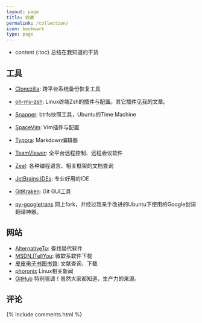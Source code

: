 ```yaml
---
layout: page
title: 收藏
permalink: /collection/
icon: bookmark
type: page
---
```


* content
{:toc}
总结在我知道的干货

## 工具

- [Clonezilla](http://www.clonezilla.org/): 跨平台系统备份恢复工具

- [oh-my-zsh](https://github.com/robbyrussell/oh-my-zsh): Linux终端Zsh的插件与配置。其它插件见我的文章。

- [Snapper](http://snapper.io/): btrfs快照工具，Ubuntu的Time Machine

- [SpaceVim](https://spacevim.org/): Vim插件与配置

- [Typora](https://typora.io/): Markdown编辑器


- [TeamViewer](https://www.teamviewer.com/zhcn/): 全平台远程控制、远程会议软件
- [Zeal](https://zealdocs.org/): 各种编程语言、相关框架的文档查询
- [JetBrains IDEs](https://www.jetbrains.com/): 专业好用的IDE
- [GitKraken](https://www.gitkraken.com/): Git GUI工具
- [py-googletrans](https://github.com/AlvinZhu/py-googletrans) 网上fork，并经过我亲手改进的Ubuntu下使用的Google划词翻译神器。

## 网站

- [AlternativeTo](https://alternativeto.net/): 查找替代软件
- [MSDN.ITellYou](https://msdn.itellyou.cn/): 微软系软件下载
- [皮皮电子书图书馆](http://www.xttsg.com/): 文献查询、下载
- [phoronix](https://www.phoronix.com) Linux相关新闻
- [GitHub](https://github.com/) 特别强调！虽然大家都知道，生产力的来源。

## 评论

{% include comments.html %}




